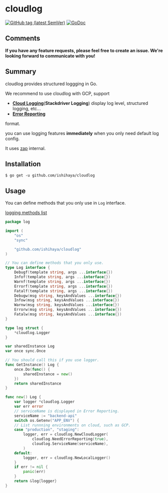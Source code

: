 # cloudlog

[![GitHub tag (latest SemVer)](https://img.shields.io/github/v/tag/ishihaya/cloudlog)](https://github.com/ishihaya/cloudlog/releases)
[![GoDoc](https://pkg.go.dev/badge/ishihaya/cloudlog)](https://pkg.go.dev/github.com/ishihaya/cloudlog)

## Comments

**If you have any feature requests, please feel free to create an issue. We're looking forward to communicate with you!**

## Summary

cloudlog provides structured loggging in Go.

We recommend to use cloudlog with GCP, 
support 
- **[Cloud Logging](https://cloud.google.com/logging/docs/how-to)**(**Stackdriver Logging**) display log level, structured logging, etc...
- **[Error Reporting](https://cloud.google.com/error-reporting/docs/formatting-error-messages)**

format.

you can use logging features **immediately** when you only need default log config.

It uses [zap](https://github.com/uber-go/zap) internal.

## Installation

```
$ go get -u github.com/ishihaya/cloudlog
```

## Usage

You can define methods that you only use in `Log` interface.

[logging methods list](./logger.go)

```go
package log

import (
	"os"
	"sync"

	"github.com/ishihaya/cloudlog"
)

// You can define methods that you only use.
type Log interface {
	Debugf(template string, args ...interface{})
	Infof(template string, args ...interface{})
	Warnf(template string, args ...interface{})
	Errorf(template string, args ...interface{})
	Fatalf(template string, args ...interface{})
	Debugw(msg string, keysAndValues ...interface{})
	Infow(msg string, keysAndValues ...interface{})
	Warnw(msg string, keysAndValues ...interface{})
	Errorw(msg string, keysAndValues ...interface{})
	Fatalw(msg string, keysAndValues ...interface{})
}

type log struct {
	*cloudlog.Logger
}

var sharedInstance Log
var once sync.Once

// You should call this if you use logger.
func GetInstance() Log {
	once.Do(func() {
		sharedInstance = new()
	})
	return sharedInstance
}

func new() Log {
	var logger *cloudlog.Logger
	var err error
	// serviceName is displayed in Error Reporting.
	serviceName := "backend-api"
	switch os.Getenv("APP_ENV") {
	// List runnning environments on cloud, such as GCP.
	case "production", "staging":
		logger, err = cloudlog.NewCloudLogger(
			cloudlog.NeedErrorReporting(true),
			cloudlog.ServiceName(serviceName),
		)
	default:
		logger, err = cloudlog.NewLocalLogger()
	}
	if err != nil {
		panic(err)
	}
	return &log{logger}
}
```

